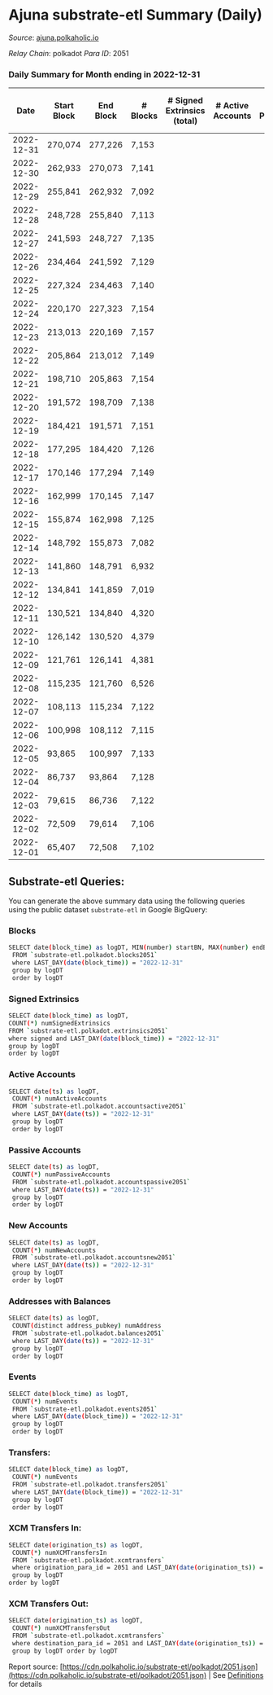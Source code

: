 # Ajuna substrate-etl Summary (Daily)

_Source_: [ajuna.polkaholic.io](https://ajuna.polkaholic.io)

*Relay Chain*: polkadot
*Para ID*: 2051



### Daily Summary for Month ending in 2022-12-31


| Date | Start Block | End Block | # Blocks | # Signed Extrinsics (total) | # Active Accounts | # Passive | # New | # Addresses with Balances | # Events | # Transfers | # XCM Transfers In | # XCM Transfers Out | Issues | 
| ---- | ----------- | --------- | -------- | --------------------------- | ----------------- | --------- | ----- | ------------------------- | -------- | ----------- | ------------------ | ------------------- | ------ |
| 2022-12-31 | 270,074 | 277,226 | 7,153 |  |  |  |  | 6 | 14,310 |   |   |   |  |
| 2022-12-30 | 262,933 | 270,073 | 7,141 |  |  |  |  |  | 14,286 |   |   |   |  |
| 2022-12-29 | 255,841 | 262,932 | 7,092 |  |  |  |  |  | 14,188 |   |   |   |  |
| 2022-12-28 | 248,728 | 255,840 | 7,113 |  |  |  |  |  | 14,233 |   |   |   |  |
| 2022-12-27 | 241,593 | 248,727 | 7,135 |  |  |  |  |  | 14,274 |   |   |   |  |
| 2022-12-26 | 234,464 | 241,592 | 7,129 |  |  |  |  |  | 14,262 |   |   |   |  |
| 2022-12-25 | 227,324 | 234,463 | 7,140 |  |  |  |  |  | 14,284 |   |   |   |  |
| 2022-12-24 | 220,170 | 227,323 | 7,154 |  |  |  |  |  | 14,312 |   |   |   |  |
| 2022-12-23 | 213,013 | 220,169 | 7,157 |  |  |  |  |  | 14,318 |   |   |   |  |
| 2022-12-22 | 205,864 | 213,012 | 7,149 |  |  |  |  |  | 14,302 |   |   |   |  |
| 2022-12-21 | 198,710 | 205,863 | 7,154 |  |  |  |  |  | 14,315 |   |   |   |  |
| 2022-12-20 | 191,572 | 198,709 | 7,138 |  |  |  |  |  | 14,280 |   |   |   |  |
| 2022-12-19 | 184,421 | 191,571 | 7,151 |  |  |  |  |  | 14,306 |   |   |   |  |
| 2022-12-18 | 177,295 | 184,420 | 7,126 |  |  |  |  |  | 14,256 |   |   |   |  |
| 2022-12-17 | 170,146 | 177,294 | 7,149 |  |  |  |  |  | 14,302 |   |   |   |  |
| 2022-12-16 | 162,999 | 170,145 | 7,147 |  |  |  |  |  | 14,298 |   |   |   |  |
| 2022-12-15 | 155,874 | 162,998 | 7,125 |  |  |  |  |  | 14,254 |   |   |   |  |
| 2022-12-14 | 148,792 | 155,873 | 7,082 |  |  |  |  |  | 14,171 |   |   |   |  |
| 2022-12-13 | 141,860 | 148,791 | 6,932 |  |  |  |  |  | 13,868 |   |   |   |  |
| 2022-12-12 | 134,841 | 141,859 | 7,019 |  |  |  |  |  | 14,042 |   |   |   |  |
| 2022-12-11 | 130,521 | 134,840 | 4,320 |  |  |  |  |  | 8,642 |   |   |   |  |
| 2022-12-10 | 126,142 | 130,520 | 4,379 |  |  |  |  |  | 8,760 |   |   |   |  |
| 2022-12-09 | 121,761 | 126,141 | 4,381 |  |  |  |  |  | 8,765 |   |   |   |  |
| 2022-12-08 | 115,235 | 121,760 | 6,526 |  |  |  |  |  | 13,055 |   |   |   |  |
| 2022-12-07 | 108,113 | 115,234 | 7,122 |  |  |  |  |  | 14,248 |   |   |   |  |
| 2022-12-06 | 100,998 | 108,112 | 7,115 |  |  |  |  |  | 14,234 |   |   |   |  |
| 2022-12-05 | 93,865 | 100,997 | 7,133 |  |  |  |  |  | 14,273 |   |   |   |  |
| 2022-12-04 | 86,737 | 93,864 | 7,128 |  |  |  |  |  | 14,260 |   |   |   |  |
| 2022-12-03 | 79,615 | 86,736 | 7,122 |  |  |  |  |  | 14,248 |   |   |   |  |
| 2022-12-02 | 72,509 | 79,614 | 7,106 |  |  |  |  |  | 14,216 |   |   |   |  |
| 2022-12-01 | 65,407 | 72,508 | 7,102 |  |  |  |  |  | 14,208 |   |   |   |  |

## Substrate-etl Queries:
You can generate the above summary data using the following queries using the public dataset `substrate-etl` in Google BigQuery:

### Blocks
```bash
SELECT date(block_time) as logDT, MIN(number) startBN, MAX(number) endBN, COUNT(*) numBlocks 
 FROM `substrate-etl.polkadot.blocks2051`  
 where LAST_DAY(date(block_time)) = "2022-12-31" 
 group by logDT 
 order by logDT
```

### Signed Extrinsics
```bash
SELECT date(block_time) as logDT, 
COUNT(*) numSignedExtrinsics 
FROM `substrate-etl.polkadot.extrinsics2051`  
where signed and LAST_DAY(date(block_time)) = "2022-12-31" 
group by logDT 
order by logDT
```

### Active Accounts
```bash
SELECT date(ts) as logDT, 
 COUNT(*) numActiveAccounts 
 FROM `substrate-etl.polkadot.accountsactive2051` 
 where LAST_DAY(date(ts)) = "2022-12-31" 
 group by logDT 
 order by logDT
```

### Passive Accounts
```bash
SELECT date(ts) as logDT, 
 COUNT(*) numPassiveAccounts 
 FROM `substrate-etl.polkadot.accountspassive2051` 
 where LAST_DAY(date(ts)) = "2022-12-31" 
 group by logDT 
 order by logDT
```

### New Accounts
```bash
SELECT date(ts) as logDT, 
 COUNT(*) numNewAccounts 
 FROM `substrate-etl.polkadot.accountsnew2051` 
 where LAST_DAY(date(ts)) = "2022-12-31" 
 group by logDT
 order by logDT
```

### Addresses with Balances
```bash
SELECT date(ts) as logDT,
 COUNT(distinct address_pubkey) numAddress 
 FROM `substrate-etl.polkadot.balances2051` 
 where LAST_DAY(date(ts)) = "2022-12-31" 
 group by logDT 
 order by logDT
```

### Events
```bash
SELECT date(block_time) as logDT, 
 COUNT(*) numEvents 
 FROM `substrate-etl.polkadot.events2051` 
 where LAST_DAY(date(block_time)) = "2022-12-31" 
 group by logDT 
 order by logDT
```

### Transfers:
```bash
SELECT date(block_time) as logDT, 
 COUNT(*) numEvents 
 FROM `substrate-etl.polkadot.transfers2051` 
 where LAST_DAY(date(block_time)) = "2022-12-31" 
 group by logDT 
 order by logDT
```

### XCM Transfers In:
```bash
SELECT date(origination_ts) as logDT, 
 COUNT(*) numXCMTransfersIn 
 FROM `substrate-etl.polkadot.xcmtransfers` 
 where origination_para_id = 2051 and LAST_DAY(date(origination_ts)) = "2022-12-31" 
 group by logDT 
order by logDT
```

### XCM Transfers Out:
```bash
SELECT date(origination_ts) as logDT, 
 COUNT(*) numXCMTransfersOut 
 FROM `substrate-etl.polkadot.xcmtransfers` 
 where destination_para_id = 2051 and LAST_DAY(date(origination_ts)) = "2022-12-31" 
 group by logDT order by logDT
```


Report source: [https://cdn.polkaholic.io/substrate-etl/polkadot/2051.json](https://cdn.polkaholic.io/substrate-etl/polkadot/2051.json) | See [Definitions](/DEFINITIONS.md) for details
